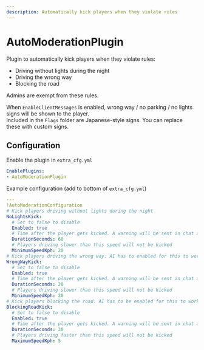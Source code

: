```yaml
---
description: Automatically kick players when they violate rules
---
```


# AutoModerationPlugin

Plugin to automatically kick players when they violate rules:
* Driving without lights during the night
* Driving the wrong way
* Blocking the road

Admins are exempt from these rules.

When `EnableClientMessages` is enabled, wrong way / no parking / no lights signs will be shown to the player.  
Included in the `Flags` folder are Japanese-style signs. You can replace these with custom signs.

## Configuration
Enable the plugin in `extra_cfg.yml`
```yaml
EnablePlugins:
- AutoModerationPlugin
```

Example configuration (add to bottom of `extra_cfg.yml`)
```yaml
---
!AutoModerationConfiguration
# Kick players driving without lights during the night
NoLightsKick:
  # Set to false to disable
  Enabled: true
  # Time after the player gets kicked. A warning will be sent in chat after half this time
  DurationSeconds: 60
  # Players driving slower than this speed will not be kicked
  MinimumSpeedKph: 20
# Kick players driving the wrong way. AI has to enabled for this to work
WrongWayKick:
  # Set to false to disable
  Enabled: true
  # Time after the player gets kicked. A warning will be sent in chat after half this time
  DurationSeconds: 20
  # Players driving slower than this speed will not be kicked
  MinimumSpeedKph: 20
# Kick players blocking the road. AI has to be enabled for this to work
BlockingRoadKick:
  # Set to false to disable
  Enabled: true
  # Time after the player gets kicked. A warning will be sent in chat after half this time
  DurationSeconds: 30
  # Players driving faster than this speed will not be kicked
  MaximumSpeedKph: 5
```